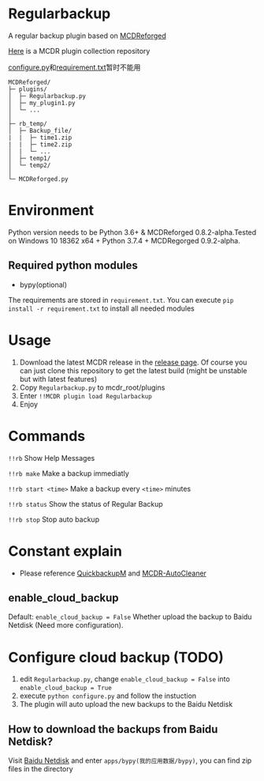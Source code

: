 # Regularbackup
A regular backup plugin based on [MCDReforged](https://github.com/Fallen-Breath/MCDReforged)

[Here](https://github.com/MCDReforged-Plugins/PluginCatalogue) is a MCDR plugin collection repository

[configure.py](https://github.com/TANGhz17/Regularbackup/blob/master/configure.py)和[requirement.txt](https://github.com/TANGhz17/Regularbackup/blob/master/requirement.txt)暂时不能用

```
MCDReforged/
├─ plugins/
│  ├─ Regularbackup.py
│  ├─ my_plugin1.py
│  └─ ...
│
├─ rb_temp/
│  ├─ Backup_file/
|  |  ├─ time1.zip
|  |  ├─ time2.zip
│  |  └─ ...
│  ├─ temp1/
│  └─ temp2/
│
└─ MCDReforged.py
```

# Environment
Python version needs to be Python 3.6+ & MCDReforged 0.8.2-alpha.Tested on Windows 10 18362 x64 + Python 3.7.4 + MCDRegorged 0.9.2-alpha.

## Required python modules
* bypy(optional)

The requirements are stored in `requirement.txt`. You can execute `pip install -r requirement.txt` to install all needed modules

# Usage
1. Download the latest MCDR release in the [release page](https://github.com/Fallen-Breath/MCDReforged/releases). Of course you can just clone this repository to get the latest build (might be unstable but with latest features)
2. Copy `Regularbackup.py` to mcdr_root/plugins
3. Enter `!!MCDR plugin load Regularbackup`
4. Enjoy

# Commands
`!!rb` Show Help Messages

`!!rb make` Make a backup immediatly

`!!rb start <time>` Make a backup every `<time>` minutes

`!!rb status` Show the status of Regular Backup

`!!rb stop` Stop auto backup

# Constant explain
* Please reference [QuickbackupM](https://github.com/TISUnion/QuickBackupM) and [MCDR-AutoCleaner](https://github.com/Forgot-Dream/MCDR-AutoCleaner)

## enable_cloud_backup
Default: `enable_cloud_backup = False`
Whether upload the backup to Baidu Netdisk (Need more configuration).

# Configure cloud backup (TODO)
1. edit `Regularbackup.py`, change `enable_cloud_backup = False` into `enable_cloud_backup = True`
2. execute `python configure.py` and follow the instuction
3. The plugin will auto upload the new backups to the Baidu Netdisk 

## How to download the backups from Baidu Netdisk?
Visit [Baidu Netdisk](https://pan.baidu.com) and enter `apps/bypy(我的应用数据/bypy)`, you can find zip files in the directory

